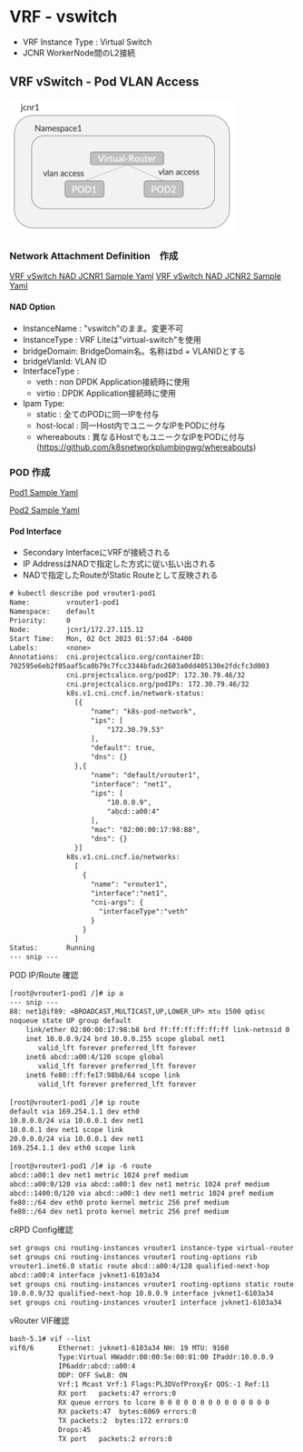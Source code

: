 # VRF - vswitch
- VRF Instance Type : Virtual Switch
- JCNR WorkerNode間のL2接続

## VRF vSwitch - Pod VLAN Access 
<img src="https://github.com/jnpr-jp-crdc/JCNR/blob/main/Docs/Images/vrf-vrouter1.png" width=400>

### Network Attachment Definition　作成
[VRF vSwitch NAD JCNR1 Sample Yaml](https://github.com/jnpr-jp-crdc/JCNR/blob/main/Manifests/vswitch1-nad-jcnr1.yaml)
[VRF vSwitch NAD JCNR2 Sample Yaml](https://github.com/jnpr-jp-crdc/JCNR/blob/main/Manifests/vswitch1-nad-jcnr2.yaml)




#### NAD Option
- InstanceName : "vswitch"のまま。変更不可
- InstanceType : VRF Liteは"virtual-switch"を使用
- bridgeDomain: BridgeDomain名。名称はbd + VLANIDとする
- bridgeVlanId: VLAN ID
- InterfaceType : 
  - veth : non DPDK Application接続時に使用
  - virtio : DPDK Application接続時に使用
- Ipam Type:
  - static : 全てのPODに同一IPを付与
  - host-local : 同一Host内でユニークなIPをPODに付与
  - whereabouts : 異なるHostでもユニークなIPをPODに付与 (https://github.com/k8snetworkplumbingwg/whereabouts)





### POD 作成
[Pod1 Sample Yaml](https://github.com/jnpr-jp-crdc/JCNR/blob/main/Manifests/vrouter1-pod1.yaml)

[Pod2 Sample Yaml](https://github.com/jnpr-jp-crdc/JCNR/blob/main/Manifests/vrouter1-pod2.yaml)

#### Pod Interface
- Secondary InterfaceにVRFが接続される
- IP AddressはNADで指定した方式に従い払い出される
- NADで指定したRouteがStatic Routeとして反映される
```
# kubectl describe pod vrouter1-pod1
Name:         vrouter1-pod1
Namespace:    default
Priority:     0
Node:         jcnr1/172.27.115.12
Start Time:   Mon, 02 Oct 2023 01:57:04 -0400
Labels:       <none>
Annotations:  cni.projectcalico.org/containerID: 702595e6eb2f05aaf5ca0b79c7fcc3344bfadc2603a0dd405130e2fdcfc3d003
              cni.projectcalico.org/podIP: 172.30.79.46/32
              cni.projectcalico.org/podIPs: 172.30.79.46/32
              k8s.v1.cni.cncf.io/network-status:
                [{
                    "name": "k8s-pod-network",
                    "ips": [
                        "172.30.79.53"
                    ],
                    "default": true,
                    "dns": {}
                },{
                    "name": "default/vrouter1",
                    "interface": "net1",
                    "ips": [
                        "10.0.0.9",
                        "abcd::a00:4"
                    ],
                    "mac": "02:00:00:17:98:B8",
                    "dns": {}
                }]
              k8s.v1.cni.cncf.io/networks:
                [
                  {
                    "name": "vrouter1",
                    "interface":"net1",
                    "cni-args": {
                      "interfaceType":"veth"
                    }
                  }
                ]
Status:       Running
--- snip ---
```

POD IP/Route 確認
```
[root@vrouter1-pod1 /]# ip a
--- snip ---
88: net1@if89: <BROADCAST,MULTICAST,UP,LOWER_UP> mtu 1500 qdisc noqueue state UP group default
    link/ether 02:00:00:17:98:b8 brd ff:ff:ff:ff:ff:ff link-netnsid 0
    inet 10.0.0.9/24 brd 10.0.0.255 scope global net1
       valid_lft forever preferred_lft forever
    inet6 abcd::a00:4/120 scope global
       valid_lft forever preferred_lft forever
    inet6 fe80::ff:fe17:98b8/64 scope link
       valid_lft forever preferred_lft forever

[root@vrouter1-pod1 /]# ip route
default via 169.254.1.1 dev eth0
10.0.0.0/24 via 10.0.0.1 dev net1
10.0.0.1 dev net1 scope link
20.0.0.0/24 via 10.0.0.1 dev net1
169.254.1.1 dev eth0 scope link

[root@vrouter1-pod1 /]# ip -6 route
abcd::a00:1 dev net1 metric 1024 pref medium
abcd::a00:0/120 via abcd::a00:1 dev net1 metric 1024 pref medium
abcd::1400:0/120 via abcd::a00:1 dev net1 metric 1024 pref medium
fe80::/64 dev eth0 proto kernel metric 256 pref medium
fe80::/64 dev net1 proto kernel metric 256 pref medium
```

cRPD Config確認
```
set groups cni routing-instances vrouter1 instance-type virtual-router
set groups cni routing-instances vrouter1 routing-options rib vrouter1.inet6.0 static route abcd::a00:4/128 qualified-next-hop abcd::a00:4 interface jvknet1-6103a34
set groups cni routing-instances vrouter1 routing-options static route 10.0.0.9/32 qualified-next-hop 10.0.0.9 interface jvknet1-6103a34
set groups cni routing-instances vrouter1 interface jvknet1-6103a34
```

vRouter VIF確認
```
bash-5.1# vif --list
vif0/6      Ethernet: jvknet1-6103a34 NH: 19 MTU: 9160
            Type:Virtual HWaddr:00:00:5e:00:01:00 IPaddr:10.0.0.9
            IP6addr:abcd::a00:4
            DDP: OFF SwLB: ON
            Vrf:1 Mcast Vrf:1 Flags:PL3DVofProxyEr QOS:-1 Ref:11
            RX port   packets:47 errors:0
            RX queue errors to lcore 0 0 0 0 0 0 0 0 0 0 0 0 0 0
            RX packets:47  bytes:6069 errors:0
            TX packets:2  bytes:172 errors:0
            Drops:45
            TX port   packets:2 errors:0
```
